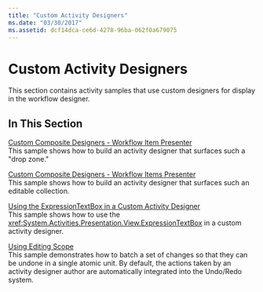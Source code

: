 ```yaml
---
title: "Custom Activity Designers"
ms.date: "03/30/2017"
ms.assetid: dcf14dca-ce6d-4278-96ba-062f0a679075
---
```

# Custom Activity Designers
This section contains activity samples that use custom designers for display in the workflow designer.  
  
## In This Section  
 [Custom Composite Designers - Workflow Item Presenter](custom-composite-designers-workflow-item-presenter.md)  
 This sample shows how to build an activity designer that surfaces such a "drop zone."  
  
 [Custom Composite Designers - Workflow Items Presenter](custom-composite-designers-workflow-items-presenter.md)  
 This sample shows how to build an activity designer that surfaces such an editable collection.  
  
 [Using the ExpressionTextBox in a Custom Activity Designer](using-the-expressiontextbox-in-a-custom-activity-designer.md)  
 This sample shows how to use the <xref:System.Activities.Presentation.View.ExpressionTextBox> in a custom activity designer.  
  
 [Using Editing Scope](using-editing-scope.md)  
 This sample demonstrates how to batch a set of changes so that they can be undone in a single atomic unit. By default, the actions taken by an activity designer author are automatically integrated into the Undo/Redo system.
